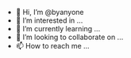 - 👋 Hi, I’m @byanyone
- 👀 I’m interested in ...
- 🌱 I’m currently learning ...
- 💞️ I’m looking to collaborate on ...
- 📫 How to reach me ...

<!---
byanyone/byanyone is a ✨ special ✨ repository because its `README.md` (this file) appears on your GitHub profile.
You can click the Preview link to take a look at your changes.
--->
